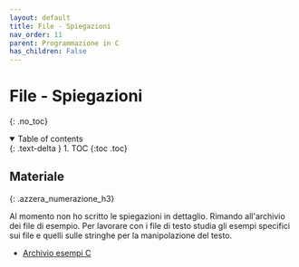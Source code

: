 ```yaml
---
layout: default
title: File - Spiegazioni
nav_order: 11
parent: Programmazione in C
has_children: False
---
```


# File - Spiegazioni
{: .no_toc}
  
<details open markdown="block">
  <summary>
    Table of contents
  </summary>
  {: .text-delta }
1. TOC
{:toc .toc}
</details>

## Materiale
{: .azzera_numerazione_h3}

Al momento non ho scritto le spiegazioni in dettaglio. Rimando all'archivio dei file di esempio. Per lavorare con i file di testo studia gli esempi specifici sui file e quelli sulle stringhe per la manipolazione del testo.

- [Archivio esempi C]({{site.baseurl}}/assets/codice/C/Esempi-C.zip)


